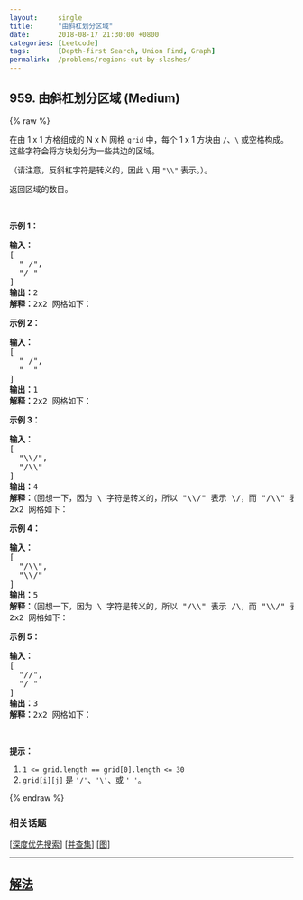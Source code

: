 ```yaml
---
layout:     single
title:      "由斜杠划分区域"
date:       2018-08-17 21:30:00 +0800
categories: [Leetcode]
tags:       [Depth-first Search, Union Find, Graph]
permalink:  /problems/regions-cut-by-slashes/
---
```


## 959. 由斜杠划分区域 (Medium)

{% raw %}

<p>在由 1 x 1 方格组成的 N x N 网格&nbsp;<code>grid</code> 中，每个 1 x 1&nbsp;方块由 <code>/</code>、<code>\</code> 或空格构成。这些字符会将方块划分为一些共边的区域。</p>

<p>（请注意，反斜杠字符是转义的，因此 <code>\</code> 用 <code>&quot;\\&quot;</code>&nbsp;表示。）。</p>

<p>返回区域的数目。</p>

<p>&nbsp;</p>

<ol>
</ol>

<p><strong>示例 1：</strong></p>

<pre><strong>输入：
</strong>[
&nbsp; &quot; /&quot;,
&nbsp; &quot;/ &quot;
]
<strong>输出：</strong>2
<strong>解释：</strong>2x2 网格如下：
<img alt="" src="https://assets.leetcode-cn.com/aliyun-lc-upload/uploads/2018/12/15/1.png"></pre>

<p><strong>示例 2：</strong></p>

<pre><strong>输入：
</strong>[
&nbsp; &quot; /&quot;,
&nbsp; &quot;  &quot;
]
<strong>输出：</strong>1
<strong>解释：</strong>2x2 网格如下：
<img alt="" src="https://assets.leetcode-cn.com/aliyun-lc-upload/uploads/2018/12/15/2.png"></pre>

<p><strong>示例 3：</strong></p>

<pre><strong>输入：
</strong>[
&nbsp; &quot;\\/&quot;,
&nbsp; &quot;/\\&quot;
]
<strong>输出：</strong>4
<strong>解释：</strong>（回想一下，因为 \ 字符是转义的，所以 &quot;\\/&quot; 表示 \/，而 &quot;/\\&quot; 表示 /\。）
2x2 网格如下：
<img alt="" src="https://assets.leetcode-cn.com/aliyun-lc-upload/uploads/2018/12/15/3.png"></pre>

<p><strong>示例 4：</strong></p>

<pre><strong>输入：
</strong>[
&nbsp; &quot;/\\&quot;,
&nbsp; &quot;\\/&quot;
]
<strong>输出：</strong>5
<strong>解释：</strong>（回想一下，因为 \ 字符是转义的，所以 &quot;/\\&quot; 表示 /\，而 &quot;\\/&quot; 表示 \/。）
2x2 网格如下：
<img alt="" src="https://assets.leetcode-cn.com/aliyun-lc-upload/uploads/2018/12/15/4.png"></pre>

<p><strong>示例 5：</strong></p>

<pre><strong>输入：
</strong>[
&nbsp; &quot;//&quot;,
&nbsp; &quot;/ &quot;
]
<strong>输出：</strong>3
<strong>解释：</strong>2x2 网格如下：
<img alt="" src="https://assets.leetcode-cn.com/aliyun-lc-upload/uploads/2018/12/15/5.png">
</pre>

<p>&nbsp;</p>

<p><strong>提示：</strong></p>

<ol>
	<li><code>1 &lt;= grid.length == grid[0].length &lt;= 30</code></li>
	<li><code>grid[i][j]</code> 是&nbsp;<code>&#39;/&#39;</code>、<code>&#39;\&#39;</code>、或&nbsp;<code>&#39; &#39;</code>。</li>
</ol>

{% endraw %}

### 相关话题
  [[深度优先搜索](https://github.com/openset/leetcode/tree/master/tag/depth-first-search/README.md)]
  [[并查集](https://github.com/openset/leetcode/tree/master/tag/union-find/README.md)]
  [[图](https://github.com/openset/leetcode/tree/master/tag/graph/README.md)]

---

## [解法](https://github.com/openset/leetcode/tree/master/problems/regions-cut-by-slashes)
